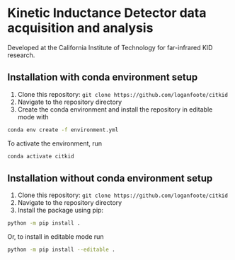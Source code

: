 # Kinetic Inductance Detector data acquisition and analysis
Developed at the California Institute of Technology for far-infrared KID research.

## Installation with conda environment setup
1. Clone this repository: `git clone https://github.com/loganfoote/citkid`
2. Navigate to the repository directory
3. Create the conda environment and install the repository in editable mode with
```bash
conda env create -f environment.yml
```
To activate the environment, run 
```bash
conda activate citkid
```
## Installation without conda environment setup
1. Clone this repository: `git clone https://github.com/loganfoote/citkid`
2. Navigate to the repository directory
3. Install the package using pip:
```bash
python -m pip install .
```
 Or, to install in editable mode run  
 ```bash
 python -m pip install --editable .
```

